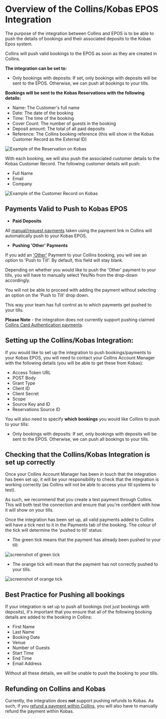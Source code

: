 # Overview of the Collins/Kobas EPOS Integration

The purpose of the integration between Collins and EPOS is to be able to push the details of bookings and their associated deposits to the Kobas Epos system. 

Collins will push valid bookings to the EPOS as soon as they are created in Collins. 

**The integration can be set to:**

* Only bookings with deposits: If set, only bookings with deposits will be sent to the EPOS. Otherwise, we can push all bookings to your tills.

**Bookings will be sent to the Kobas Reservations with the following details:**

* Name: The Customer's full name
* Date: The date of the booking
* Time: The time of the booking
* Cover Count: The number of guests in the booking
* Deposit amount: The total of all paid deposits
* Reference: The Collins booking reference (this will show in the Kobas Customer Record as the External ID) 

![Example of the Reservation on Kobas](https://static.designmynight.com/uploads/2018/11/Kobas-reservation.png)

With each booking, we will also push the associated customer details to the Kobas Customer Record. The following customer details will push:

* Full Name
* Email
* Company

![Example of the Customer Record on Kobas](https://static.designmynight.com/uploads/2018/11/Kobas-customer-2.png)

## Payments Valid to Push to Kobas EPOS

* **Paid Deposits** 

All [manual/request payments](https://collins.uservoice.com/knowledgebase/articles/478069-collins-pay-how-to) taken using the payment link in Collins will automatically push to your Kobas EPOS. 

* **Pushing 'Other' Payments**

If you add an ['Other'](https://collins.uservoice.com/knowledgebase/articles/478056-within-a-booking-enquiry-recording-payments-made) Payment to your Collins booking, you will see an option to 'Push to Till'. By default, this field will stay blank. 

Depending on whether you would like to push the 'Other' payment to your tills, you will have to manually select Yes/No from the drop-down accordingly. 

You will not be able to proceed with adding the payment without selecting an option on the 'Push to Till' drop down.

This way your team has full control as to which payments get pushed to your tills.

**Please Note** - the integration does not currently support pushing claimed [Collins Card Authentication payments](https://collins.uservoice.com/knowledgebase/articles/478064-card-authentication-how-to). 

## Setting up the Collins/Kobas Integration:
If you would like to set up the integration to push bookings/payments to your Kobas EPOS, you will need to contact your Collins Account Manager with the following details (you will be able to get these from Kobas):

* Access Token URL 
* POST Body
* Grant Type
* Client ID
* Client Secret
* Scope
* Source Key and ID 
* Reservations Source ID

You will also need to specify **which bookings** you would like Collins to push to your tills:

* Only bookings with deposits: If set, only bookings with deposits will be sent to the EPOS. Otherwise, we can push all bookings to your tills.

## Checking that the Collins/Kobas Integration is set up correctly
Once your Collins Account Manager has been in touch that the integration has been set up, it will be your responsibility to check that the integration is working correctly (as Collins will not be able to access your till systems to test). 

As such, we recommend that you create a test payment through Collins. This will both test the connection and ensure that you're confident with how it will show on your tills.

Once the integration has been set up, all valid payments added to Collins will have a tick next to it in the Payments tab of the booking. The colour of the tick will determine the 'pushed to till' status:

* The green tick means that the payment has already been pushed to your till:

![screenshot of green tick](https://static.designmynight.com/uploads/2017/11/pushed-to-till-optimised.png) 

* The orange tick will mean that the payment has not correctly pushed to your tills. 

![screenshot of orange tick](https://static.designmynight.com/uploads/2017/11/not-pushed-to-till-optimised.png) 

## Best Practice for Pushing all bookings
If your integration is set up to push all bookings (not just bookings with deposits), it's important that you ensure that all of the following booking details are added to the booking in Collins:

* First Name
* Last Name 
* Booking Date
* Venue
* Number of Guests
* Start Time
* End Time
* Email Address 

Without all these details, we will be unable to push the booking to your tills. 

## Refunding on Collins and Kobas

Currently, the integration does **not** support pushing refunds to Kobas. As such, if you [refund a payment within Collins](https://collins.uservoice.com/knowledgebase/articles/803478-collins-pay-how-do-i-refund-a-customer), you will also have to manually refund the payment within Kobas. 




